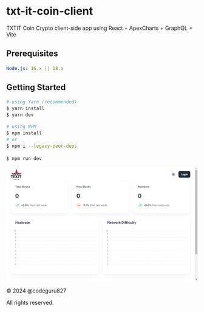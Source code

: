 # txt-it-coin-client

TXTIT Coin Crypto client-side app using React + ApexCharts + GraphQL + Vite

## Prerequisites

```yml
Node.js: 16.x || 18.x
```

## Getting Started

```bash
# using Yarn (recommended)
$ yarn install
$ yarn dev
```

```bash
# using NPM
$ npm install
# or
$ npm i --legacy-peer-deps

$ npm run dev
```

![TXTIT Coin](screenshot.jpg)

&copy; 2024 @codeguru827

All rights reserved.
